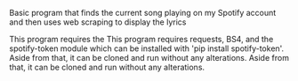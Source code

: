 Basic program that finds the current song playing on my Spotify account and then uses web scraping to display the lyrics

This program requires the This program requires requests, BS4, and the spotify-token module which can be installed with 'pip install spotify-token'. Aside from that, it can be cloned and run without any alterations. Aside from that, it can be cloned and run without any alterations. 
